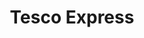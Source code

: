 ---
title: "Tesco Express"
url: /leamington-spa/tesco-express-cubbington-road/
shop: convenience
---